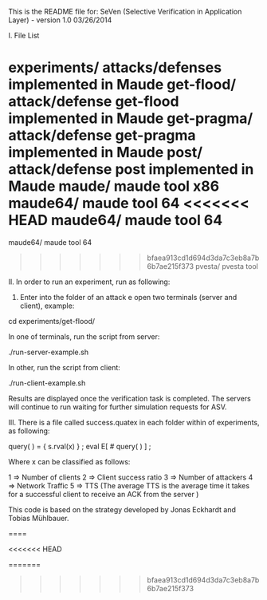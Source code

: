This is the README file for:
SeVen (Selective Verification in Application Layer) - version 1.0 03/26/2014

I. File List

experiments/		attacks/defenses implemented in Maude
   get-flood/		attack/defense get-flood implemented in Maude
   get-pragma/		attack/defense get-pragma implemented in Maude
   post/		attack/defense post implemented in Maude
maude/ 			maude tool x86
maude64/		maude tool 64
<<<<<<< HEAD
maude64/		maude tool 64
=======
maude64/		maude tool 64		
>>>>>>> bfaea913cd1d694d3da7c3eb8a7b6b7ae215f373
pvesta/			pvesta tool


II. In order to run an experiment, run as following:

1) Enter into the folder of an attack e open two terminals (server and client), example:

 cd experiments/get-flood/

In one of terminals, run the script from server:

 ./run-server-example.sh

In other, run the script from client:

 ./run-client-example.sh

Results are displayed once the verification task is completed. The servers will continue to run waiting for further simulation requests for ASV.


III. There is a file called success.quatex in each folder within of experiments, as following:

query( ) = { s.rval(x) } ;
eval E[ # query( ) ] ;

Where x can be classified as follows:

1 => Number of clients
2 => Client success ratio
3 => Number of attackers
4 => Network Traffic
5 => TTS (The average TTS is the average time it takes for a successful client to receive an ACK from the server )

This code is based on the strategy developed by Jonas Eckhardt and Tobias Mühlbauer.

====


<<<<<<< HEAD

=======
>>>>>>> bfaea913cd1d694d3da7c3eb8a7b6b7ae215f373
